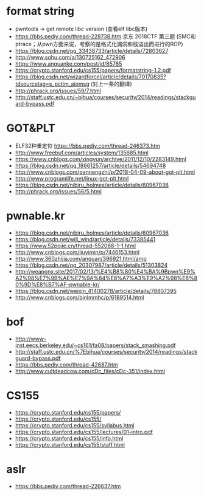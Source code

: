 # format string

* pwntools -> get remote libc version (查看elf libc版本)
* https://bbs.pediy.com/thread-228738.htm 京东 2018CTF 第三题 (SMC和ptrace；从pwn方面来说，考察的是格式化漏洞和栈溢出而进行的ROP)
* https://blog.csdn.net/qq_33438733/article/details/72803627
* http://www.sohu.com/a/130725162_472906
* https://www.anquanke.com/post/id/85785
* https://crypto.stanford.edu/cs155/papers/formatstring-1.2.pdf
* https://blog.csdn.net/wizardforcel/article/details/70170835?tdsourcetag=s_pctim_aiomsg (对上一条的翻译)
* http://phrack.org/issues/59/7.html
* http://staff.ustc.edu.cn/~bjhua/courses/security/2014/readings/stackguard-bypass.pdf



# GOT&PLT

* ELF32种重定位  https://bbs.pediy.com/thread-246373.htm 
* http://www.freebuf.com/articles/system/135685.html
* https://www.cnblogs.com/xingyun/archive/2011/12/10/2283149.html
* https://blog.csdn.net/qq_18661257/article/details/54694748
* http://www.cnblogs.com/pannengzhi/p/2018-04-09-about-got-plt.html
* http://www.programlife.net/linux-got-plt.html
* https://blog.csdn.net/nibiru_holmes/article/details/60967036
* http://phrack.org/issues/56/5.html







# pwnable.kr

- https://blog.csdn.net/nibiru_holmes/article/details/60967036
- https://blog.csdn.net/will_wind/article/details/73385441
- https://www.52pojie.cn/thread-552088-1-1.html
- http://www.cnblogs.com/liuyimin/p/7446153.html
- http://www.360zhijia.com/anquan/396921.html/amp
- https://blog.csdn.net/qq_20307987/article/details/51303824
- http://weaponx.site/2017/02/13/%E4%B8%80%E4%BA%9Bpwn%E9%A2%98%E7%9B%AE%E7%9A%84%E8%A7%A3%E9%A2%98%E6%80%9D%E8%B7%AF-pwnable-kr/
- https://blog.csdn.net/weixin_41400278/article/details/78807395
- http://www.cnblogs.com/binlmmhc/p/6189514.html



# bof

* http://www-inst.eecs.berkeley.edu/~cs161/fa08/papers/stack_smashing.pdf
* http://staff.ustc.edu.cn/%7Ebjhua/courses/security/2014/readings/stackguard-bypass.pdf
* https://bbs.pediy.com/thread-42687.htm
* http://www.cultdeadcow.com/cDc_files/cDc-351/index.html



# CS155

* https://crypto.stanford.edu/cs155/papers/
* https://crypto.stanford.edu/cs155/
* https://crypto.stanford.edu/cs155/syllabus.html
* https://crypto.stanford.edu/cs155/lectures/01-intro.pdf
* https://crypto.stanford.edu/cs155/info.html
* https://crypto.stanford.edu/cs155/staff.html



# aslr

* https://bbs.pediy.com/thread-226637.htm